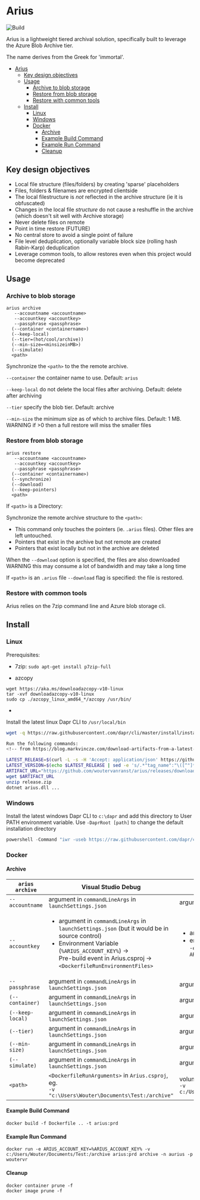 # Arius

![Build](https://github.com/woutervanranst/Arius/workflows/Build/badge.svg)

Arius is a lightweight tiered archival solution, specifically built to leverage the Azure Blob Archive tier.

The name derives from the Greek for 'immortal'.

- [Arius](#arius)
  - [Key design objectives](#key-design-objectives)
  - [Usage](#usage)
    - [Archive to blob storage](#archive-to-blob-storage)
    - [Restore from blob storage](#restore-from-blob-storage)
    - [Restore with common tools](#restore-with-common-tools)
  - [Install](#install)
    - [Linux](#linux)
    - [Windows](#windows)
    - [Docker](#docker)
      - [Archive](#archive)
      - [Example Build Command](#example-build-command)
      - [Example Run Command](#example-run-command)
      - [Cleanup](#cleanup)

## Key design objectives

* Local file structure (files/folders) by creating 'sparse' placeholders
* Files, folders & filenames are encrypted clientside
* The local filestructure is _not_ reflected in the archive structure (ie it is obfuscated)
* Changes in the local file _structure_ do not cause a reshuffle in the archive (which doesn't sit well with Archive storage)
* Never delete files on remote
* Point in time restore (FUTURE)
* No central store to avoid a single point of failure
* File level deduplication, optionally variable block size (rolling hash Rabin-Karp) deduplication
* Leverage common tools, to allow restores even when this project would become deprecated

## Usage

### Archive to blob storage

```
arius archive
   --accountname <accountname>
   --accountkey <accountkey>
   --passphrase <passphrase>
  (--container <containername>)
  (--keep-local)
  (--tier=(hot/cool/archive))
  (--min-size=<minsizeinMB>)
  (--simulate)
  <path>
```
Synchronize the `<path>` to the the remote archive.

``--container`` the container name to use. Default: ``arius``

``--keep-local`` do not delete the local files after archiving. Default: delete after archiving

``--tier`` specify the blob tier. Default: archive

``--min-size`` the minimum size as of which to archive files. Default: 1 MB. WARNING if >0 then a full restore will miss the smaller files

### Restore from blob storage

```
arius restore
   --accountname <accountname>
   --accountkey <accountkey>
   --passphrase <passphrase>
  (--container <containername>)
  (--synchronize)
  (--download)
  (--keep-pointers)
  <path>
```

If `<path>` is a Directory:

Synchronize the remote archive structure to the `<path>`:

* This command only touches the pointers (ie. `.arius` files). Other files are left untouched.
* Pointers that exist in the archive but not remote are created
* Pointers that exist locally but not in the archive are deleted

When the `--download` option is specified, the files are also downloaded WARNING this may consume a lot of bandwidth and may take a long time

If ``<path>`` is an `.arius` file `--download` flag is specified: the file is restored.

### Restore with common tools

Arius relies on the 7zip command line and Azure blob storage cli.

## Install

### Linux

Prerequisites:

* 7zip: `sudo apt-get install p7zip-full`
<!-- https://www.thomasmaurer.ch/2019/05/how-to-install-azcopy-for-azure-storage/ -->
* azcopy 
```
wget https://aka.ms/downloadazcopy-v10-linux
tar -xvf downloadazcopy-v10-linux
sudo cp ./azcopy_linux_amd64_*/azcopy /usr/bin/
```

* 

Install the latest linux Dapr CLI to `/usr/local/bin`

```bash
wget -q https://raw.githubusercontent.com/dapr/cli/master/install/install.sh -O - | /bin/bash

Run the following commands:
<!-- from https://blog.markvincze.com/download-artifacts-from-a-latest-github-release-in-sh-and-powershell/ -->

LATEST_RELEASE=$(curl -L -s -H 'Accept: application/json' https://github.com/woutervanranst/arius/releases/latest)
LATEST_VERSION=$(echo $LATEST_RELEASE | sed -e 's/.*"tag_name":"\([^"]*\)".*/\1/')
ARTIFACT_URL="https://github.com/woutervanranst/arius/releases/download/$LATEST_VERSION/release.zip"
wget $ARTIFACT_URL
unzip release.zip
dotnet arius.dll ...
```

### Windows

Install the latest windows Dapr CLI to `c:\dapr` and add this directory to User PATH environment variable. Use `-DaprRoot [path]` to change the default installation directory

```powershell
powershell -Command "iwr -useb https://raw.githubusercontent.com/dapr/cli/master/install/install.ps1 | iex"
```

### Docker

#### Archive

| ``arius archive``  | Visual Studio Debug | ``Docker Run`` |
|---|---|---|
| ``--accountname`` | argument in ``commandLineArgs`` in ``launchSettings.json`` | argument |
| ``--accountkey`` | <ul><li>argument in ``commandLineArgs`` in ``launchSettings.json`` (but it would be in source control)</li><li>Environment Variable (``%ARIUS_ACCOUNT_KEY%``) &rarr; <br> Pre-build event in Arius.csproj &rarr; <br> ``<DockerfileRunEnvironmentFiles>``</li> | <ul><li>argument</li>  <li>environment argument, eg. <br> ``-e ARIUS_ACCOUNT_KEY=%ARIUS_ACCOUNT_KEY%``</li></ul> |
| ``--passphrase`` | argument  in ``commandLineArgs`` in ``launchSettings.json`` | argument |
| ``(--container)`` | argument  in ``commandLineArgs`` in ``launchSettings.json`` | argument |
| ``(--keep-local)`` | argument in ``commandLineArgs`` in ``launchSettings.json`` | argument |
| ``(--tier)`` | argument in ``commandLineArgs`` in ``launchSettings.json`` | argument |
| ``(--min-size)`` | argument in ``commandLineArgs`` in ``launchSettings.json`` | argument |
| ``(--simulate)``  | argument in ``commandLineArgs`` in ``launchSettings.json`` |  argument |
| ``<path>``  | ``<DockerfileRunArguments>`` in ``Arius.csproj``, eg.<br> ``-v "c:\Users\Wouter\Documents\Test:/archive"``  | volume argument, eg. <br> ``-v c:/Users/Wouter/Documents/Test:/archive`` |

#### Example Build Command

<!-- 
cd C:\Users\Wouter\Documents\GitHub\Arius\Arius\Arius 
-->

```
docker build -f Dockerfile .. -t arius:prd
```

#### Example Run Command

```
docker run -e ARIUS_ACCOUNT_KEY=%ARIUS_ACCOUNT_KEY% -v c:/Users/Wouter/Documents/Test:/archive arius:prd archive -n aurius -p woutervr
```

#### Cleanup

```
docker container prune -f
docker image prune -f
```